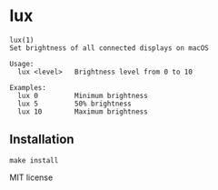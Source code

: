 # lux

````shell
lux(1)
Set brightness of all connected displays on macOS

Usage:
  lux <level>   Brightness level from 0 to 10

Examples:
  lux 0         Minimum brightness
  lux 5         50% brightness
  lux 10        Maximum brightness
````

## Installation
````shell
make install
````

MIT license
